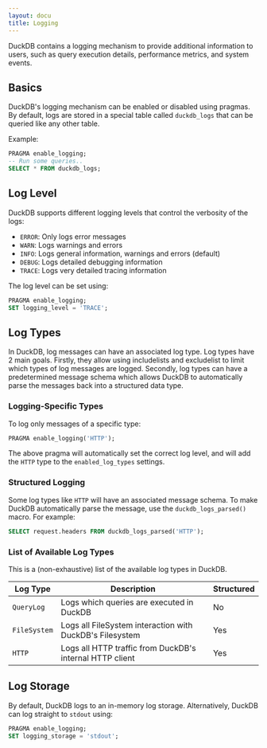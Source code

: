 ```yaml
---
layout: docu
title: Logging
---
```


DuckDB contains a logging mechanism to provide additional information to users, such as query execution details,
performance metrics, and system events.

## Basics

DuckDB's logging mechanism can be enabled or disabled using pragmas. By default, logs are stored in a special table
called `duckdb_logs` that can be queried like any other table.

Example:

```sql
PRAGMA enable_logging;
-- Run some queries..
SELECT * FROM duckdb_logs;
```

## Log Level

DuckDB supports different logging levels that control the verbosity of the logs:

* `ERROR`: Only logs error messages
* `WARN`: Logs warnings and errors
* `INFO`: Logs general information, warnings and errors (default)
* `DEBUG`: Logs detailed debugging information
* `TRACE`: Logs very detailed tracing information

The log level can be set using:

```sql
PRAGMA enable_logging;
SET logging_level = 'TRACE';
```

## Log Types

In DuckDB, log messages can have an associated log type. Log types have 2 main goals. Firstly, they allow using includelists and excludelist to limit which types of log messages are logged. Secondly, log types can have a predetermined message schema which allows DuckDB to automatically parse the messages back into a structured data type.

### Logging-Specific Types

To log only messages of a specific type:

```sql
PRAGMA enable_logging('HTTP');
```

The above pragma will automatically set the correct log level, and will add the `HTTP` type to the `enabled_log_types` settings.

### Structured Logging

Some log types like `HTTP` will have an associated message schema. To make DuckDB automatically parse the message, use the `duckdb_logs_parsed()` macro. For example:

```sql
SELECT request.headers FROM duckdb_logs_parsed('HTTP');
```

### List of Available Log Types

This is a (non-exhaustive) list of the available log types in DuckDB.

| Log Type     | Description                                              | Structured |
|--------------|----------------------------------------------------------|------------|
| `QueryLog`   | Logs which queries are executed in DuckDB                | No         |
| `FileSystem` | Logs all FileSystem interaction with DuckDB's Filesystem | Yes        |
| `HTTP`       | Logs all HTTP traffic from DuckDB's internal HTTP client | Yes        |

## Log Storage

By default, DuckDB logs to an in-memory log storage. Alternatively, DuckDB can log straight to `stdout` using:

```sql
PRAGMA enable_logging;
SET logging_storage = 'stdout';
```
